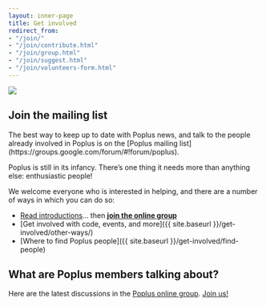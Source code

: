 ```yaml
---
layout: inner-page
title: Get involved
redirect_from:
- "/join/"
- "/join/contribute.html"
- "/join/group.html"
- "/join/suggest.html"
- "/join/volunteers-form.html"
---
```

<img src="{{ site.baseurl }}/assets/img/popluscon-celebrate.jpg" />
<div class="mailing-list-call-to-action">
    <h2>Join the mailing list</h2>
    <p>The best way to keep up to date with Poplus news, and talk to the people already involved in Poplus is on the [Poplus mailing list](https://groups.google.com/forum/#!forum/poplus).</p>
</div>
Poplus is still in its infancy. There’s one thing it needs more than anything else: enthusiastic people!

We welcome everyone who is interested in helping, and there are a number of ways in which you can do so:

* [Read introductions](https://groups.google.com/forum/#!topic/poplus/FAAmhwOosns)...
  then **[join the online group](https://groups.google.com/forum/#!forum/poplus)**
* [Get involved with code, events, and more]({{ site.baseurl }}/get-involved/other-ways/)
* [Where to find Poplus people]({{ site.baseurl }}/get-involved/find-people)

## What are Poplus members talking about?

<p>Here are the latest discussions in the <a href="https://groups.google.com/forum/#!forum/poplus">Poplus online group</a>. <a href="https://groups.google.com/forum/#!forum/poplus/join">Join us!</a></p>

<div id="poplus-group-feed">
  <ul>
  </ul>
</div>
